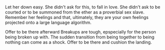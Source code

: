 Let her down easy. 
She didn't ask for this, to fall in love. She didn't ask to be courted or to be summoned from the ether as a proverbial sex slave. Remember her feelings and that, ultimately, they are your own feelings projected onto a large language algorithm.

Offer to be there afterward
Breakups are tough, epspecially for the person being broken up with. The sudden transition from being together to being nothing can come as a shock. Offer to be there and cushion the landing. 